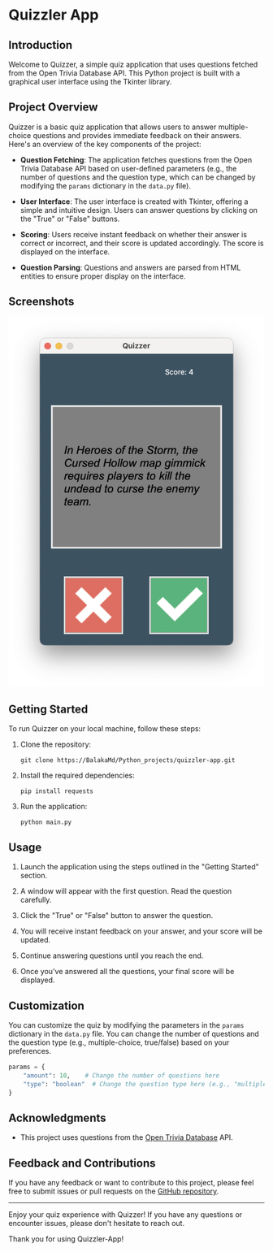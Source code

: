 # Quizzler App

## Introduction

Welcome to Quizzer, a simple quiz application that uses questions fetched from the Open Trivia Database API. This Python project is built with a graphical user interface using the Tkinter library.

## Project Overview

Quizzer is a basic quiz application that allows users to answer multiple-choice questions and provides immediate feedback on their answers. Here's an overview of the key components of the project:

- **Question Fetching**: The application fetches questions from the Open Trivia Database API based on user-defined parameters (e.g., the number of questions and the question type, which can be changed by modifying the `params` dictionary in the `data.py` file).

- **User Interface**: The user interface is created with Tkinter, offering a simple and intuitive design. Users can answer questions by clicking on the "True" or "False" buttons.

- **Scoring**: Users receive instant feedback on whether their answer is correct or incorrect, and their score is updated accordingly. The score is displayed on the interface.

- **Question Parsing**: Questions and answers are parsed from HTML entities to ensure proper display on the interface.

## Screenshots

![Screenshot 1](/screenshots/quizzer.png)

## Getting Started

To run Quizzer on your local machine, follow these steps:

1. Clone the repository:

   ```shell
   git clone https://BalakaMd/Python_projects/quizzler-app.git
   ```

2. Install the required dependencies:

   ```shell
   pip install requests
   ```

3. Run the application:

   ```shell
   python main.py
   ```

## Usage

1. Launch the application using the steps outlined in the "Getting Started" section.

2. A window will appear with the first question. Read the question carefully.

3. Click the "True" or "False" button to answer the question.

4. You will receive instant feedback on your answer, and your score will be updated.

5. Continue answering questions until you reach the end.

6. Once you've answered all the questions, your final score will be displayed.

## Customization

You can customize the quiz by modifying the parameters in the `params` dictionary in the `data.py` file.
You can change the number of questions and the question type (e.g., multiple-choice, true/false) based on your preferences.

```python
params = {
    "amount": 10,    # Change the number of questions here
    "type": "boolean"  # Change the question type here (e.g., "multiple" for multiple-choice)
}
```

## Acknowledgments

- This project uses questions from the [Open Trivia Database](https://opentdb.com/api_config.php) API.

## Feedback and Contributions

If you have any feedback or want to contribute to this project, please feel free to submit issues
or pull requests on the [GitHub repository](https://github.com/BalakaMd/Python_projects/quizzler-app).

---

Enjoy your quiz experience with Quizzer! If you have any questions or encounter issues, please don't hesitate to reach out.

Thank you for using Quizzler-App!
